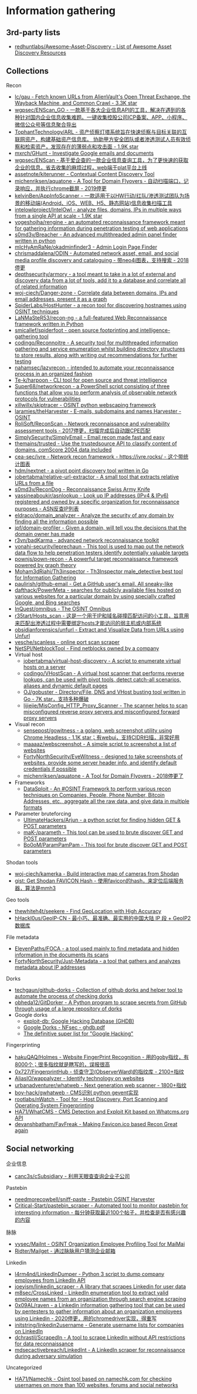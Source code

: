 # Information gathering

## 3rd-party lists

* [redhuntlabs/Awesome-Asset-Discovery - List of Awesome Asset Discovery Resources](https://github.com/redhuntlabs/Awesome-Asset-Discovery)

## Collections

Recon

* [lc/gau - Fetch known URLs from AlienVault's Open Threat Exchange, the Wayback Machine, and Common Crawl - 3.3K star](https://github.com/lc/gau)
* [wgpsec/ENScan_GO - 一款基于各大企业信息API的工具，解决在遇到的各种针对国内企业信息收集难题。一键收集控股公司ICP备案、APP、小程序、微信公众号等信息聚合导出](https://github.com/wgpsec/ENScan_GO)
* [TophantTechnology/ARL - 资产侦察灯塔系统旨在快速侦察与目标关联的互联网资产，构建基础资产信息库。 协助甲方安全团队或者渗透测试人员有效侦察和检索资产，发现存在的薄弱点和攻击面 - 1.9K star](https://github.com/TophantTechnology/ARL)
* [mxrch/GHunt - Investigate Google emails and documents](https://github.com/mxrch/GHunt)
* [wgpsec/ENScan - 基于爱企查的一款企业信息查询工具，为了更快速的获取企业的信息，省去收集的麻烦过程，web端于plat平台上线](https://github.com/wgpsec/ENScan)
* [assetnote/kiterunner - Contextual Content Discovery Tool](https://github.com/assetnote/kiterunner)
* [michenriksen/aquatone - A Tool for Domain Flyovers - 自动扫描端口，记录响应，并执行chrome截屏 - 2019停更](https://github.com/michenriksen/aquatone)
* [kelvinBen/AppInfoScanner - 一款适用于以HW行动/红队/渗透测试团队为场景的移动端(Android、iOS、WEB、H5、静态网站)信息收集扫描工具](https://github.com/kelvinBen/AppInfoScanner)
* [intelowlproject/IntelOwl - analyze files, domains, IPs in multiple ways from a single API at scale - 1.9K star](https://github.com/intelowlproject/IntelOwl)
* [yogeshojha/rengine - an automated reconnaissance framework meant for gathering information during penetration testing of web applications](https://github.com/yogeshojha/rengine)
* [s0md3v/Breacher - An advanced multithreaded admin panel finder written in python](https://github.com/s0md3v/Breacher)
* [mIcHyAmRaNe/okadminfinder3 - Admin Login Page Finder](https://github.com/mIcHyAmRaNe/okadminfinder3)
* [chrismaddalena/ODIN - Automated network asset, email, and social media profile discovery and cataloguing - 带neo4j图表，支持搜索 - 2018停更](https://github.com/chrismaddalena/ODIN)
* [depthsecurity/armory - a tool meant to take in a lot of external and discovery data from a lot of tools, add it to a database and correlate all of related information](https://github.com/depthsecurity/armory)
* [woj-ciech/Danger-zone - Correlate data between domains, IPs and email addresses, present it as a graph](https://github.com/woj-ciech/Danger-zone)
* [SpiderLabs/HostHunter - a recon tool for discovering hostnames using OSINT techniques](https://github.com/SpiderLabs/HostHunter)
* [LaNMaSteR53/recon-ng - a full-featured Web Reconnaissance framework written in Python](https://bitbucket.org/LaNMaSteR53/recon-ng)
* [smicallef/spiderfoot - open source footprinting and intelligence-gathering tool](https://github.com/smicallef/spiderfoot)
* [codingo/Reconnoitre - A security tool for multithreaded information gathering and service enumeration whilst building directory structures to store results, along with writing out recommendations for further testing](https://github.com/codingo/Reconnoitre)
* [nahamsec/lazyrecon - intended to automate your reconnaissance process in an organized fashion](https://github.com/nahamsec/lazyrecon)
* [Te-k/harpoon - CLI tool for open source and threat intelligence](https://github.com/Te-k/harpoon)
* [Super68/networkrecon - a PowerShell script consisting of three functions that allow you to perform analysis of observable network protocols for vulnerabilities](https://bitbucket.org/Super68/networkrecon/)
* [xillwillx/skiptracer - OSINT python webscaping framework](https://github.com/xillwillx/skiptracer)
* [laramies/theHarvester - E-mails, subdomains and names Harvester - OSINT](https://github.com/laramies/theHarvester)
* [RoliSoft/ReconScan - Network reconnaissance and vulnerability assessment tools - 2017停更，扫描完成后自动跟CPE匹配](https://github.com/RoliSoft/ReconScan)
* [SimplySecurity/SimplyEmail - Email recon made fast and easy](https://github.com/SimplySecurity/SimplyEmail)
* [themains/trusted - Use the trustedsource API to classify content of domains. comScore 2004 data included](https://github.com/themains/trusted)
* [cea-sec/ivre - Network recon framework - https://ivre.rocks/ - 这个带统计图表](https://github.com/cea-sec/ivre)
* [hdm/nextnet - a pivot point discovery tool written in Go](https://github.com/hdm/nextnet)
* [jobertabma/relative-url-extractor - A small tool that extracts relative URLs from a file](https://github.com/jobertabma/relative-url-extractor)
* [s0md3v/ReconDog - Reconnaissance Swiss Army Knife](https://github.com/s0md3v/ReconDog)
* [yassineaboukir/asnlookup - Look up IP addresses (IPv4 & IPv6) registered and owned by a specific organization for reconnaissance purposes - ASN反查IP列表](https://github.com/yassineaboukir/asnlookup)
* [eldraco/domain_analyzer - Analyze the security of any domain by finding all the information possible](https://github.com/eldraco/domain_analyzer)
* [jpf/domain-profiler - Given a domain, will tell you the decisions that the domain owner has made](https://github.com/jpf/domain-profiler)
* [r3vn/badKarma - advanced network reconnaissance toolkit](https://github.com/r3vn/badKarma)
* [vonahi-security/leprechaun - This tool is used to map out the network data flow to help penetration testers identify potentially valuable targets](https://github.com/vonahi-security/leprechaun)
* [pownjs/pown-recon - A powerful target reconnaissance framework powered by graph theory](https://github.com/pownjs/pown-recon)
* [Moham3dRiahi/Th3inspector - Th3Inspector male_detective best tool for Information Gathering](https://github.com/Moham3dRiahi/Th3inspector)
* [paulirish/github-email - Get a GitHub user's email. All sneaky-like](https://github.com/paulirish/github-email)
* [dafthack/PowerMeta - searches for publicly available files hosted on various websites for a particular domain by using specially crafted Google, and Bing searches](https://github.com/dafthack/PowerMeta)
* [InQuest/omnibus - The OSINT Omnibus](https://github.com/InQuest/omnibus)
* [r35tart/Hosts_scan - 这是一个用于IP和域名碰撞匹配访问的小工具，旨意用来匹配出渗透过程中需要绑定hosts才能访问的弱主机或内部系统](https://github.com/r35tart/Hosts_scan)
* [obsidianforensics/unfurl - Extract and Visualize Data from URLs using Unfurl](https://github.com/obsidianforensics/unfurl)
* [vesche/scanless - online port scan scraper](https://github.com/vesche/scanless)
* [NetSPI/NetblockTool - Find netblocks owned by a company](https://github.com/NetSPI/NetblockTool)
* Virtual host
   * [jobertabma/virtual-host-discovery - A script to enumerate virtual hosts on a server](https://github.com/jobertabma/virtual-host-discovery)
   * [codingo/VHostScan - A virtual host scanner that performs reverse lookups, can be used with pivot tools, detect catch-all scenarios, aliases and dynamic default pages](https://github.com/codingo/VHostScan)
   * [OJ/gobuster - Directory/File, DNS and VHost busting tool written in Go - 7K star，支持多种爆破](https://github.com/OJ/gobuster)
   * [lijiejie/MisConfig_HTTP_Proxy_Scanner - The scanner helps to scan misconfigured reverse proxy servers and misconfigured forward proxy servers](https://github.com/lijiejie/MisConfig_HTTP_Proxy_Scanner)
* Visual recon
   * [sensepost/gowitness - a golang, web screenshot utility using Chrome Headless - 1.1K star；有webui，支持CIDR扫描，非常好用](https://github.com/sensepost/gowitness)
   * [maaaaz/webscreenshot - A simple script to screenshot a list of websites](https://github.com/maaaaz/webscreenshot)
   * [FortyNorthSecurity/EyeWitness - designed to take screenshots of websites, provide some server header info, and identify default credentials if possible](https://github.com/FortyNorthSecurity/EyeWitness)   
   * [michenriksen/aquatone - A Tool for Domain Flyovers - 2018停更了](https://github.com/michenriksen/aquatone)
* Frameworks
   * [DataSploit - An #OSINT Framework to perform various recon techniques on Companies, People, Phone Number, Bitcoin Addresses, etc., aggregate all the raw data, and give data in multiple formats](https://github.com/DataSploit/datasploit)   
* Parameter bruteforcing
   * [UltimateHackers/Arjun - a python script for finding hidden GET & POST parameters](https://github.com/UltimateHackers/Arjun)
   * [maK-/parameth - This tool can be used to brute discover GET and POST parameters](https://github.com/maK-/parameth)
   * [Bo0oM/ParamPamPam - This tool for brute discover GET and POST parameters](https://github.com/Bo0oM/ParamPamPam)

Shodan tools

* [woj-ciech/kamerka - Build interactive map of cameras from Shodan](https://github.com/woj-ciech/kamerka)
* [gist: Get Shodan FAVICON Hash - 使用favicon的hash，来定位后端服务器，算法是mmh3](https://gist.github.com/yehgdotnet/b9dfc618108d2f05845c4d8e28c5fc6a)

Geo tools

* [thewhiteh4t/seekere - Find GeoLocation with High Accuracy](https://github.com/thewhiteh4t/seeker)
* [hHackl0us/GeoIP-CN - 最小巧、最准确、最实用的中国大陆 IP 段 + GeoIP2 数据库](https://github.com/Hackl0us/GeoIP-CN)

File metadata

* [ElevenPaths/FOCA - a tool used mainly to find metadata and hidden information in the documents its scans](https://github.com/ElevenPaths/FOCA)
* [FortyNorthSecurity/Just-Metadata - a tool that gathers and analyzes metadata about IP addresses](https://github.com/FortyNorthSecurity/Just-Metadata)

Dorks

* [techgaun/github-dorks - Collection of github dorks and helper tool to automate the process of checking dorks](https://github.com/techgaun/github-dorks)
* [obheda12/GitDorker - A Python program to scrape secrets from GitHub through usage of a large repository of dorks](https://github.com/obheda12/GitDorker)
* Google dorks
  * [exploit-db: Google Hacking Database (GHDB)](https://www.exploit-db.com/google-hacking-database/)
  * [Google Dorks - NFsec - ghdb.pdf](https://nfsec.pl/media/ghdb.pdf)
  * [The definitive super list for "Google Hacking"](https://gist.github.com/cmartinbaughman/5877945)

Fingerprinting

* [hakuQAQ/Holmes - Website FingerPrint Recognition - 用的goby指纹，有8000个；很多指纹就是瞎写的，误报很高](https://github.com/hakuQAQ/Holmes)
* [0x727/FingerprintHub - 侦查守卫(ObserverWard)的指纹库 - 2100+指纹](https://github.com/0x727/FingerprintHub)
* [AliasIO/wappalyzer - Identify technology on websites](https://github.com/AliasIO/wappalyzer)
* [urbanadventurer/whatweb - Next generation web scanner - 1800+指纹](https://github.com/urbanadventurer/whatweb)
* [boy-hack/gwhatweb - CMS识别 python gevent实现](https://github.com/boy-hack/gwhatweb)
* [rootlabs/nWatch - Tool for - Host Discovery, Port Scanning and Operating System Fingerprinting](https://github.com/rootlabs/nWatch)
* [HA71/WhatCMS - CMS Detection and Exploit Kit based on Whatcms.org API](https://github.com/HA71/WhatCMS)
* [devanshbatham/FavFreak - Making Favicon.ico based Recon Great again](https://github.com/devanshbatham/FavFreak)

## Social networking

企业信息

* [canc3s/cSubsidiary - 利用天眼查查询企业子公司](https://github.com/canc3s/cSubsidiary)

Pastebin

* [needmorecowbell/sniff-paste - Pastebin OSINT Harvester](https://github.com/needmorecowbell/sniff-paste)
* [Critical-Start/pastebin_scraper - Automated tool to monitor pastebin for interesting information - 每分钟获取最近100个帖子，并检查是否有感兴趣的内容](https://github.com/Critical-Start/pastebin_scraper)

脉脉

* [vysec/MaiInt - OSINT Organization Employee Profiling Tool for MaiMai](https://github.com/vysec/MaiInt)
* [Ridter/Mailget - 通过脉脉用户猜测企业邮箱](https://github.com/Ridter/Mailget)

Linkedin

* [l4rm4nd/LinkedInDumper - Python 3 script to dump company employees from LinkedIn API](https://github.com/l4rm4nd/LinkedInDumper)
* [joeyism/linkedin_scraper - A library that scrapes Linkedin for user data](https://github.com/joeyism/linkedin_scraper)
* [m8sec/CrossLinked - LinkedIn enumeration tool to extract valid employee names from an organization through search engine scraping](https://github.com/m8sec/CrossLinked)
* [0x09AL/raven - a Linkedin information gathering tool that can be used by pentesters to gather information about an organization employees using Linkedin - 2020停更，用的chromedriver实现，得重写](https://github.com/0x09AL/raven)
* [initstring/linkedin2username - Generate username lists for companies on LinkedIn](https://github.com/initstring/linkedin2username)
* [dchrastil/ScrapedIn - A tool to scrape LinkedIn without API restrictions for data reconnaissance](https://github.com/dchrastil/ScrapedIn)
* [mdsecactivebreach/LinkedInt - A LinkedIn scraper for reconnaissance during adversary simulation](https://github.com/mdsecactivebreach/LinkedInt)

Uncategorized

* [HA71/Namechk - Osint tool based on namechk.com for checking usernames on more than 100 websites, forums and social networks](https://github.com/HA71/Namechk)

